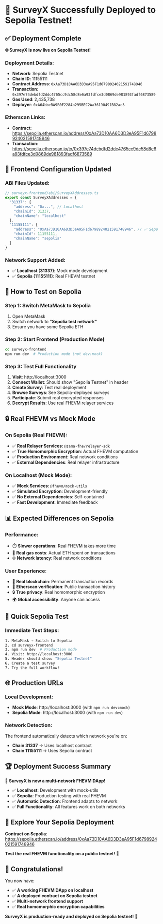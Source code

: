 # 🎉 SurveyX Successfully Deployed to Sepolia Testnet!

## ✅ Deployment Complete

**🌐 SurveyX is now live on Sepolia Testnet!**

### **Deployment Details**:
- **Network**: Sepolia Testnet
- **Chain ID**: 11155111
- **Contract Address**: `0xAa73D10AA6D3D3eA95F1d6798924021591748946`
- **Transaction**: `0x397e74debdfd2ddc4765cc9dc58d8e6a93fdfce3d0869de981893fadf6873589`
- **Gas Used**: 2,435,738
- **Deployer**: `0xA64bbeBA9B0F2284b295BEC2Aa36190491B82ac3`

### **Etherscan Links**:
- **Contract**: https://sepolia.etherscan.io/address/0xAa73D10AA6D3D3eA95F1d6798924021591748946
- **Transaction**: https://sepolia.etherscan.io/tx/0x397e74debdfd2ddc4765cc9dc58d8e6a93fdfce3d0869de981893fadf6873589

## 🔧 Frontend Configuration Updated

### **ABI Files Updated**:
```typescript
// surveyx-frontend/abi/SurveyXAddresses.ts
export const SurveyXAddresses = {
  "31337": {
    "address": "0x...", // Localhost
    "chainId": 31337,
    "chainName": "localhost"
  },
  "11155111": {
    "address": "0xAa73D10AA6D3D3eA95F1d6798924021591748946", // ✅ Sepolia
    "chainId": 11155111,
    "chainName": "sepolia"
  }
}
```

### **Network Support Added**:
- ✅ **Localhost (31337)**: Mock mode development
- ✅ **Sepolia (11155111)**: Real FHEVM testnet

## 🚀 How to Test on Sepolia

### Step 1: Switch MetaMask to Sepolia
1. Open MetaMask
2. Switch network to **"Sepolia test network"**
3. Ensure you have some Sepolia ETH

### Step 2: Start Frontend (Production Mode)
```bash
cd surveyx-frontend
npm run dev  # Production mode (not dev:mock)
```

### Step 3: Test Full Functionality
1. **Visit**: http://localhost:3000
2. **Connect Wallet**: Should show "Sepolia Testnet" in header
3. **Create Survey**: Test real deployment
4. **Browse Surveys**: See Sepolia-deployed surveys
5. **Participate**: Submit real encrypted responses
6. **Decrypt Results**: Use real FHEVM relayer services

## 🔒 Real FHEVM vs Mock Mode

### **On Sepolia (Real FHEVM)**:
- ✅ **Real Relayer Services**: `@zama-fhe/relayer-sdk`
- ✅ **True Homomorphic Encryption**: Actual FHEVM computation
- ✅ **Production Environment**: Real network conditions
- ✅ **External Dependencies**: Real relayer infrastructure

### **On Localhost (Mock Mode)**:
- ✅ **Mock Services**: `@fhevm/mock-utils`
- ✅ **Simulated Encryption**: Development-friendly
- ✅ **No External Dependencies**: Self-contained
- ✅ **Fast Development**: Immediate feedback

## 📊 Expected Differences on Sepolia

### **Performance**:
- ⏱️ **Slower operations**: Real FHEVM takes more time
- 💸 **Real gas costs**: Actual ETH spent on transactions
- 🌐 **Network latency**: Real network conditions

### **User Experience**:
- 🔗 **Real blockchain**: Permanent transaction records
- 📱 **Etherscan verification**: Public transaction history
- 🔒 **True privacy**: Real homomorphic encryption
- 🌍 **Global accessibility**: Anyone can access

## 🎯 Quick Sepolia Test

### **Immediate Test Steps**:
```bash
1. MetaMask → Switch to Sepolia
2. cd surveyx-frontend
3. npm run dev  # Production mode
4. Visit: http://localhost:3000
5. Header should show: "Sepolia Testnet"
6. Create a test survey
7. Try the full workflow!
```

## 🌐 Production URLs

### **Local Development**:
- **Mock Mode**: http://localhost:3000 (with `npm run dev:mock`)
- **Sepolia Mode**: http://localhost:3000 (with `npm run dev`)

### **Network Detection**:
The frontend automatically detects which network you're on:
- **Chain 31337** → Uses localhost contract
- **Chain 11155111** → Uses Sepolia contract

## 🏆 Deployment Success Summary

**🎉 SurveyX is now a multi-network FHEVM DApp!**

- ✅ **Localhost**: Development with mock-utils
- ✅ **Sepolia**: Production testing with real FHEVM
- ✅ **Automatic Detection**: Frontend adapts to network
- ✅ **Full Functionality**: All features work on both networks

## 🔗 Explore Your Sepolia Deployment

**Contract on Sepolia**: https://sepolia.etherscan.io/address/0xAa73D10AA6D3D3eA95F1d6798924021591748946

**Test the real FHEVM functionality on a public testnet!** 🚀

## 🎊 Congratulations!

You now have:
- ✅ **A working FHEVM DApp on localhost**
- ✅ **A deployed contract on Sepolia testnet**  
- ✅ **Multi-network frontend support**
- ✅ **Real homomorphic encryption capabilities**

**SurveyX is production-ready and deployed on Sepolia testnet!** 🌟
